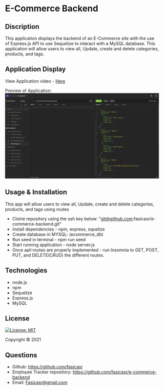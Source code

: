 # E-Commerce Backend 

## Discription 

This application displays the backend of an E-Commerce site with the use of Express.js API to use Sequelize to interact with a MySQL database. This application will allow users to view all, Update, create and delete categories, products, and tags.


## Application Display  

View Application video - [Here](https://drive.google.com/file/d/1BM4ySFwQAMCXGqlXbVgYegw-pbw2Dy9n/view?usp=sharing)

Preview of Application:
![Application image](./images/app-screenshot.png)

## Usage & Installation 

This app will allow users to view all, Update, create and delete categories, products, and tags using routes

* Cloine repository using the ssh key below:
  "git@github.com:fasicasr/e-commerce-backend.git"
* Install dependencies - npm, express, squelize 
* Create database in MYSQL: (ecommerce_db)
* Run seed in terminal - npm run seed 
* Start running application - node server.js
* Once apil routes are properly implemented - run Insomnia to GET, POST, PUT, and DELETE(CRUD) the different routes. 

## Technologies 

* node.js
* npm 
* Sequelize
* Express.js
* MySQL

## License

[![License: MIT](https://img.shields.io/badge/License-MIT-yellow.svg)](https://opensource.org/licenses/MIT)

Copyright © 2021 

## Questions 

* Github: https://github.com/fasicasr
* Employee Tracker repository: https://github.com/fasicasr/e-commerce-backend
* Email: Fasicasr@gmail.com